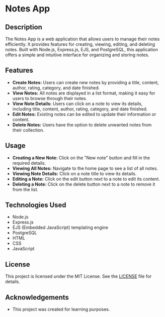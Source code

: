 # Notes App

## Description

The Notes App is a web application that allows users to manage their notes efficiently. It provides features for creating, viewing, editing, and deleting notes. Built with Node.js, Express.js, EJS, and PostgreSQL, this application offers a simple and intuitive interface for organizing and storing notes.

## Features

- **Create Notes:** Users can create new notes by providing a title, content, author, rating, category, and date finished.
- **View Notes:** All notes are displayed in a list format, making it easy for users to browse through their notes.
- **View Note Details:** Users can click on a note to view its details, including title, content, author, rating, category, and date finished.
- **Edit Notes:** Existing notes can be edited to update their information or content.
- **Delete Notes:** Users have the option to delete unwanted notes from their collection.

## Usage

- **Creating a New Note:** Click on the "New note" button and fill in the required details.
- **Viewing All Notes:** Navigate to the home page to see a list of all notes.
- **Viewing Note Details:** Click on a note title to view its details.
- **Editing a Note:** Click on the edit button next to a note to edit its content.
- **Deleting a Note:** Click on the delete button next to a note to remove it from the list.

## Technologies Used

- Node.js
- Express.js
- EJS (Embedded JavaScript) templating engine
- PostgreSQL
- HTML
- CSS
- JavaScript

## License

This project is licensed under the MIT License. See the [LICENSE](LICENSE) file for details.

## Acknowledgements

- This project was created for learning purposes.